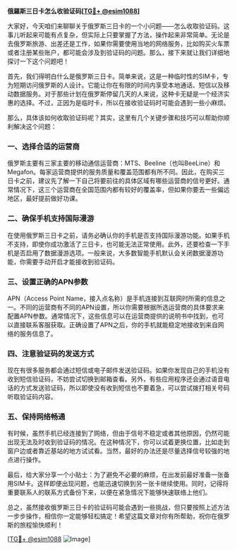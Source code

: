**俄羅斯三日卡怎么收验证码[[TG💪+ @esim1088](https://t.me/s/esim1088)]**

大家好，今天咱们来聊聊关于俄罗斯三日卡的一个小问题——怎么收取验证码。这事儿听起来可能有点复杂，但实际上只要掌握了方法，操作起来非常简单。无论是去俄罗斯旅游、出差还是工作，如果你需要使用当地的网络服务，比如购买火车票或者注册某些账户，都可能会涉及到验证码的问题。那么，接下来就让我们详细地探讨一下这个问题吧！

首先，我们得明白什么是俄罗斯三日卡。简单来说，这是一种临时性的SIM卡，专为短期访问俄罗斯的人设计。它能让你在有限的时间内享受本地通话、短信以及移动数据服务。对于那些计划在俄罗斯停留几天的人来说，这种卡无疑是一个经济实惠的选择。不过，正因为是临时卡，所以在接收验证码时可能会遇到一些小麻烦。

那么，具体该如何收取验证码呢？其实，这里有几个关键步骤和技巧可以帮助你顺利解决这个问题：

### 一、选择合适的运营商

俄罗斯主要有三家主要的移动通信运营商：MTS、Beeline（也叫BeeLine）和Megafon。每家运营商提供的服务质量和覆盖范围都有所不同。因此，在购买三日卡之前，建议先了解一下自己将要前往的具体区域有哪些运营商的信号更好。通常情况下，这三个运营商在全国范围内都有较好的覆盖率，但如果你要去一些偏远地区，最好提前做好功课。

### 二、确保手机支持国际漫游

在使用俄罗斯三日卡之前，请务必确认你的手机是否支持国际漫游功能。如果手机不支持，即使你成功激活了三日卡，也可能无法正常使用。此外，还要检查一下手机是否启用了数据漫游选项。一般来说，大多数智能手机默认会关闭数据漫游功能，你需要手动开启才能接收到验证码。

### 三、设置正确的APN参数

APN（Access Point Name，接入点名称）是手机连接到互联网时所需的信息之一。不同的运营商有不同的APN设置，所以你需要根据所选运营商的具体要求来配置APN参数。通常情况下，这些信息可以在运营商提供的说明书中找到，也可以直接联系客服获取。正确设置了APN之后，你的手机就能稳定地接收到来自网络的服务信息了。

### 四、注意验证码的发送方式

现在有很多服务都会通过短信或电子邮件发送验证码。如果你发现自己的手机没有收到短信验证码，不妨尝试切换到邮箱查看。另外，有些应用程序还会通过语音电话的方式发送验证码，所以即使没有收到短信也不要着急，可以尝试拨打相关号码听取验证码内容。

### 五、保持网络畅通

有时候，虽然手机已经连接到了网络，但由于信号不稳定或者其他原因，仍然可能出现无法及时收到验证码的情况。在这种情况下，你可以试着更换位置，比如走到窗户边或者靠近基站的地方试试看。当然，最好的办法还是尽量选择信号较强的地点进行操作。

最后，给大家分享一个小贴士：为了避免不必要的麻烦，在出发前最好准备一张备用SIM卡。这样即便出现问题，也能迅速切换到另一张卡继续使用。同时，记得将重要联系人的联系方式备份下来，以便在紧急情况下能够快速联络上他们。

总之，虽然接收俄罗斯三日卡的验证码可能会遇到一些挑战，但只要按照上述方法一步步操作，相信你一定能够轻松搞定！希望这篇文章对你有所帮助，祝你在俄罗斯的旅程愉快顺利！

[[TG💪+ @esim1088](https://t.me/s/esim1088) ![Image](https://i.postimg.cc/4NQfJmqS/Snipaste-2025-05-13-00-14-12.png)]